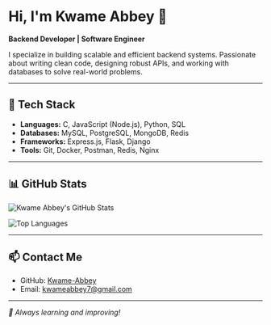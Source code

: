 # Hi, I'm Kwame Abbey 👋

**Backend Developer | Software Engineer**  

I specialize in building scalable and efficient backend systems. Passionate about writing clean code, designing robust APIs, and working with databases to solve real-world problems.

---

## 🔧 Tech Stack

- **Languages:** C, JavaScript (Node.js), Python, SQL  
- **Databases:** MySQL, PostgreSQL, MongoDB, Redis  
- **Frameworks:** Express.js, Flask, Django  
- **Tools:** Git, Docker, Postman, Redis, Nginx  

---

## 📊 GitHub Stats

![Kwame Abbey's GitHub Stats](https://github-readme-stats.vercel.app/api?username=Kwame-Abbey&show_icons=true&theme=dark)  

![Top Languages](https://github-readme-stats.vercel.app/api/top-langs/?username=Kwame-Abbey&layout=compact&theme=dark)

---

## 📫 Contact Me

- GitHub: [Kwame-Abbey](https://github.com/Kwame-Abbey)  
- Email: [kwameabbey7@gmail.com](mailto:kwameabbey7@gmail.com)  

---

*🚀 Always learning and improving!*  

